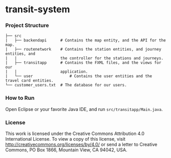 # transit-system

### Project Structure

```
├── src
|   ├── backendapi 		# Contains the map entity, and the API for the map.
|   ├── routenetwork	# Contains the station entities, and journey entities, and  
|   |                   the controller for the stations and journeys.
|   ├── transitapp		# Contains the FXML files, and the views for our 
|   |                   application.
|   └── user			    # Contains the user entities and the travel card entities.
└── customer_users.txt 	# The database for our users.
```

### How to Run

Open Eclipse or your favorite Java IDE, and run `src/transitapp/Main.java`.

### License

This work is licensed under the Creative Commons Attribution 4.0 International License. To view a copy of this license, visit http://creativecommons.org/licenses/by/4.0/ or send a letter to Creative Commons, PO Box 1866, Mountain View, CA 94042, USA.

